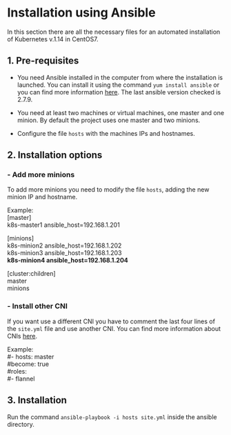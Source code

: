 # Installation using Ansible
In this section there are all the necessary files for an automated installation of Kubernetes v.1.14 in CentOS7.

## 1. Pre-requisites
- You need Ansible installed in the computer from where the installation is launched. You can install it using the command `yum install ansible` or you can find more information [here](https://docs.ansible.com/ansible/latest/installation_guide/intro_installation.html?extIdCarryOver=true&sc_cid=701f2000001OH7YAAW#latest-release-via-dnf-or-yum). The last ansible version checked is 2.7.9.

- You need at least two machines or virtual machines, one master and one minion. By default the project uses one master and two minions.

- Configure the file `hosts` with the machines IPs and hostnames.

## 2. Installation options
### - Add more minions
To add more minions you need to modify the file `hosts`, adding the new minion IP and hostname.

Example:
<br />
[master]
<br />
k8s-master1     ansible_host=192.168.1.201

[minions]
<br />
k8s-minion2     ansible_host=192.168.1.202
<br />
k8s-minion3     ansible_host=192.168.1.203
<br />
**k8s-minion4     ansible_host=192.168.1.204**

[cluster:children]
<br />
master
<br />
minions

### - Install other CNI
If you want use a different CNI you have to comment the last four lines of the `site.yml` file and use another CNI. You can find more information about CNIs [here](https://kubernetes.io/docs/concepts/cluster-administration/networking/).

Example:
<br />
#- hosts: master
<br />
#become: true
<br />
#roles:
<br />
#- flannel

## 3. Installation
Run the command `ansible-playbook -i hosts site.yml` inside the ansible directory.
